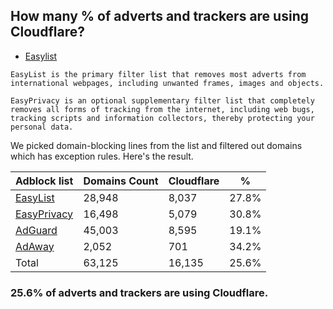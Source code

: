 ## How many % of adverts and trackers are using Cloudflare?


- [Easylist](https://web.archive.org/web/20210516110248/https://easylist.to/)
```
EasyList is the primary filter list that removes most adverts from international webpages, including unwanted frames, images and objects.

EasyPrivacy is an optional supplementary filter list that completely removes all forms of tracking from the internet, including web bugs, tracking scripts and information collectors, thereby protecting your personal data.
```


We picked domain-blocking lines from the list and filtered out domains which has exception rules.
Here's the result.


| Adblock list | Domains Count | Cloudflare | % |
| --- | --- | --- | --- |
| [EasyList](https://easylist.to/easylist/easylist.txt) | 28,948 | 8,037 | 27.8% |
| [EasyPrivacy](https://easylist.to/easylist/easyprivacy.txt) | 16,498 | 5,079 | 30.8% |
| [AdGuard](https://adguardteam.github.io/AdGuardSDNSFilter/Filters/filter.txt) | 45,003 | 8,595 | 19.1% |
| [AdAway](https://raw.githubusercontent.com/AdAway/adaway.github.io/master/hosts.txt) | 2,052 | 701 | 34.2% |
| Total | 63,125 | 16,135 | 25.6% |


### 25.6% of adverts and trackers are using Cloudflare.